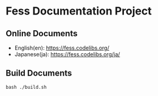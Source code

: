 Fess Documentation Project
===========================

Online Documents
----------------

* English(en): https://fess.codelibs.org/
* Japanese(ja): https://fess.codelibs.org/ja/

Build Documents
---------------

```
bash ./build.sh
```
